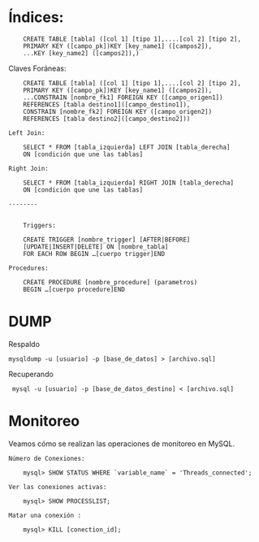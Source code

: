 # Índices:
```
    CREATE TABLE [tabla] ([col 1] [tipo 1],....[col 2] [tipo 2],
    PRIMARY KEY ([campo_pk])KEY [key_name1] ([campos2]),
    ...KEY [key_name2] ([campos2]),)
```
Claves Foráneas:
```
    CREATE TABLE [tabla] ([col 1] [tipo 1],....[col 2] [tipo 2],
    PRIMARY KEY ([campo_pk])KEY [key_name1] ([campos2]),
    ...CONSTRAIN [nombre_fk1] FOREIGN KEY ([campo_origen1]) 
    REFERENCES [tabla destino1]([campo_destino1]),
    CONSTRAIN [nombre_fk2] FOREIGN KEY ([campo_origen2]) 
    REFERENCES [tabla destino2]([campo_destino2]))
```
    Left Join:
```
    SELECT * FROM [tabla_izquierda] LEFT JOIN [tabla_derecha] 
    ON [condición que une las tablas]
```
    Right Join:
```
    SELECT * FROM [tabla_izquierda] RIGHT JOIN [tabla_derecha] 
    ON [condición que une las tablas]
```    
    --------
    
    
        Triggers:
```
    CREATE TRIGGER [nombre_trigger] [AFTER|BEFORE] 
    [UPDATE|INSERT|DELETE] ON [nombre_tabla]
    FOR EACH ROW BEGIN …[cuerpo trigger]END
```
    Procedures:
```
    CREATE PROCEDURE [nombre_procedure] (parametros) 
    BEGIN …[cuerpo procedure]END
```    
#  DUMP
  
  Respaldo
  ```
  mysqldump -u [usuario] -p [base_de_datos] > [archivo.sql]
  ```
  Recuperando
  ```
   mysql -u [usuario] -p [base_de_datos_destino] < [archivo.sql]
```

# Monitoreo


 Veamos cómo se realizan las operaciones de monitoreo en MySQL.

    Número de Conexiones:
```
    mysql> SHOW STATUS WHERE `variable_name` = 'Threads_connected';
```
    Ver las conexiones activas:
```
    mysql> SHOW PROCESSLIST;
```
    Matar una conexión :
```
    mysql> KILL [conection_id];
```
